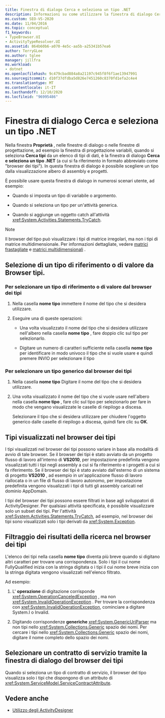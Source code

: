 ```yaml
---
title: Finestra di dialogo Cerca e seleziona un tipo .NET
description: Informazioni su come utilizzare la finestra di dialogo Cerca e seleziona un tipo .NET per scegliere un tipo da una visualizzazione albero di assembly e progetti in Progettazione flussi di lavoro.
ms.custom: SEO-VS-2020
ms.date: 11/04/2016
ms.topic: conceptual
f1_keywords:
- TypeBrowser.UI
- ActivityTypeResolver.UI
ms.assetid: 864b60b6-a070-4e5c-aa5b-a25341b57ea6
author: TerryGLee
ms.author: tglee
manager: jillfra
ms.workload:
- dotnet
ms.openlocfilehash: 9c479cbad884a8a21197c945f8f6f1ae13947991
ms.sourcegitcommit: d10f37dfdba5d826e7451260c8370fd1efa2c4e4
ms.translationtype: MT
ms.contentlocale: it-IT
ms.lasthandoff: 12/10/2020
ms.locfileid: "96995486"
---
```

# <a name="browse-and-select-a-net-type-dialog-box"></a>Finestra di dialogo Cerca e seleziona un tipo .NET

Nella finestra **Proprietà** , nelle finestre di dialogo o nelle finestre di progettazione, ad esempio la finestra di progettazione variabili, quando si seleziona **Cerca tipi** da un elenco di tipi di dati, è la finestra di dialogo **Cerca e seleziona un tipo .NET** (a cui si fa riferimento in formato abbreviato come "browser dei tipi"). In questa finestra di dialogo è possibile scegliere un tipo dalla visualizzazione albero di assembly e progetti.

È possibile usare questa finestra di dialogo in numerosi scenari utente, ad esempio:

- Quando si imposta un tipo di variabile o argomento.

- Quando si seleziona un tipo per un'attività generica.

- Quando si aggiunge un oggetto catch all'attività <xref:System.Activities.Statements.TryCatch>.

> [!NOTE]
> Il browser del tipo può visualizzare i tipi di matrice irregolari, ma non i tipi di matrice multidimensionale. Per informazioni dettagliate, vedere [matrici frastagliate](/previous-versions/visualstudio/visual-studio-2008/hkhhsz9t(v=vs.90)) e [matrici multidimensionali](/previous-versions/visualstudio/visual-studio-2008/d2de1t93(v=vs.90)) .

## <a name="selecting-a-value-or-reference-type-from-the-type-browser"></a>Selezione di un tipo di riferimento o di valore da Browser tipi.

### <a name="to-select-a-value-or-reference-type-from-the-type-browser"></a>Per selezionare un tipo di riferimento o di valore dal browser dei tipi

1. Nella casella **nome tipo** immettere il nome del tipo che si desidera utilizzare.

2. Eseguire una di queste operazioni:

    - Una volta visualizzato il nome del tipo che si desidera utilizzare nell'albero nella casella **nome tipo** , fare doppio clic sul tipo per selezionarlo.

    - Digitare un numero di caratteri sufficiente nella casella **nome tipo** per identificare in modo univoco il tipo che si vuole usare e quindi premere INVIO per selezionare il tipo

### <a name="to-select-a-generic-type-from-the-type-browser"></a>Per selezionare un tipo generico dal browser dei tipi

1. Nella casella **nome tipo** Digitare il nome del tipo che si desidera utilizzare.

2. Una volta visualizzato il nome del tipo che si vuole usare nell'albero nella casella **nome tipo** , fare clic sul tipo per selezionarlo per fare in modo che vengano visualizzate le caselle di riepilogo a discesa.

     Selezionare il tipo che si desidera utilizzare per chiudere l'oggetto generico dalle caselle di riepilogo a discesa, quindi fare clic su **OK**.

## <a name="types-displayed-in-the-type-browser"></a>Tipi visualizzati nel browser dei tipi

I tipi visualizzati nel browser dei tipi possono variare in base alla modalità di avvio di tale browser. Se il browser dei tipi è stato avviato da un progetto flusso di lavoro all'interno di **VS2010**, per impostazione predefinita vengono visualizzati tutti i tipi negli assembly a cui si fa riferimento e i progetti a cui si fa riferimento. Se il browser dei tipi è stato avviato dall'esterno di un sistema di progetto **VS2010** , ad esempio in un'applicazione flusso di lavoro riallocata o in un file di flusso di lavoro autonomo, per impostazione predefinita vengono visualizzati i tipi di tutti gli assembly caricati nel dominio AppDomain.

I tipi del browser dei tipi possono essere filtrati in base agli sviluppatori di ActivityDesigner. Per qualsiasi attività specificata, è possibile visualizzare solo un subset dei tipi. Per l'attività <xref:System.Activities.Statements.TryCatch>, ad esempio, nel browser dei tipi sono visualizzati solo i tipi derivati da <xref:System.Exception>.

## <a name="filtering-search-results-in-the-type-browser"></a>Filtraggio dei risultati della ricerca nel browser dei tipi

L'elenco dei tipi nella casella **nome tipo** diventa più breve quando si digitano altri caratteri per trovare una corrispondenza. Solo i tipi il cui nome FullyQualified inizia con la stringa digitata o i tipi il cui nome breve inizia con la stringa digitata vengono visualizzati nell'elenco filtrato.

Ad esempio:

1. L' **operazione** di digitazione corrisponde <xref:System.OperationCanceledException> , ma non <xref:System.InvalidOperationException> . Per trovare la corrispondenza con <xref:System.InvalidOperationException>, cominciare a digitare System.I o Invalid.

2. Digitando corrispondenze **generiche** <xref:System.GenericUriParser> ma non tipi nello <xref:System.Collections.Generic> spazio dei nomi. Per cercare i tipi nello <xref:System.Collections.Generic> spazio dei nomi, digitare il nome completo dello spazio dei nomi.

## <a name="selecting-a-service-contract-using-the-type-browser-dialog"></a>Selezionare un contratto di servizio tramite la finestra di dialogo del browser dei tipi

Quando si seleziona un tipo di contratto di servizio, il browser del tipo visualizza solo i tipi che dispongono di un attributo di <xref:System.ServiceModel.ServiceContractAttribute>.

## <a name="see-also"></a>Vedere anche

- [Utilizzo degli ActivityDesigner](control-flow-activity-designers.md)
